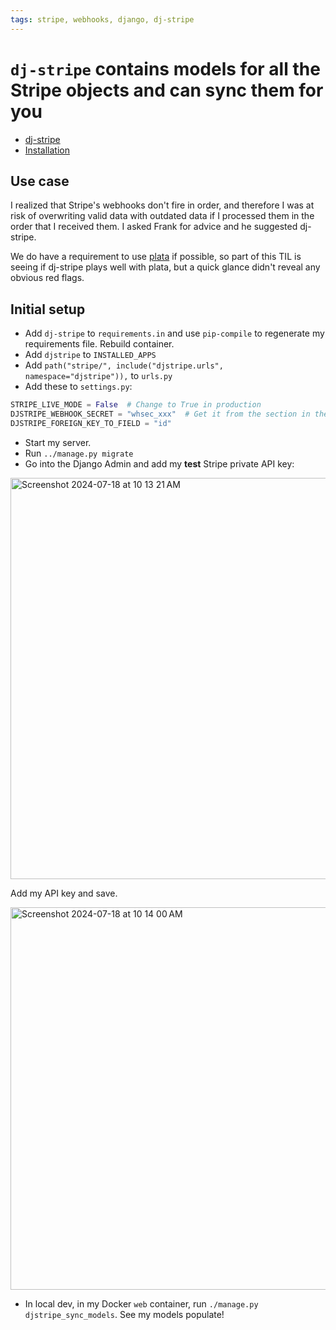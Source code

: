 ```yaml
---
tags: stripe, webhooks, django, dj-stripe
---
```

# `dj-stripe` contains models for all the Stripe objects and can sync them for you

- [dj-stripe](https://dj-stripe.dev/2.8/)
- [Installation](https://dj-stripe.dev/2.8/installation/)

## Use case 

I realized that Stripe's webhooks don't fire in order, and therefore I was at risk of overwriting valid data with outdated data if I processed them in the order that I received them. I asked Frank for advice and he suggested dj-stripe. 

We do have a requirement to use [plata](https://plata-django-shop.readthedocs.io/en/latest/) if possible, so part of this TIL is seeing if dj-stripe plays well with plata, but a quick glance didn't reveal any obvious red flags. 

## Initial setup 

- Add `dj-stripe` to `requirements.in` and use `pip-compile` to regenerate my requirements file. Rebuild container.
- Add `djstripe` to `INSTALLED_APPS`
- Add `path("stripe/", include("djstripe.urls", namespace="djstripe")),` to `urls.py`
- Add these to `settings.py`:

```py
STRIPE_LIVE_MODE = False  # Change to True in production
DJSTRIPE_WEBHOOK_SECRET = "whsec_xxx"  # Get it from the section in the Stripe dashboard where you added the webhook endpoint
DJSTRIPE_FOREIGN_KEY_TO_FIELD = "id"
```

- Start my server.
- Run `../manage.py migrate` 
- Go into the Django Admin and add my **test** Stripe private API key:

<img width="642" alt="Screenshot 2024-07-18 at 10 13 21 AM" src="https://github.com/user-attachments/assets/b3490d47-4be8-4bc2-a329-db9ed8d4b87c">

Add my API key and save. 

<img width="612" alt="Screenshot 2024-07-18 at 10 14 00 AM" src="https://github.com/user-attachments/assets/5f6e8e16-1b43-46ec-aa70-98c03c53348d">

- In local dev, in my Docker `web` container, run `./manage.py djstripe_sync_models`. See my models populate!
